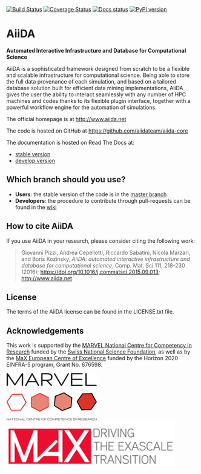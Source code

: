 [![Build Status](https://travis-ci.org/aiidateam/aiida-core.svg?branch=develop)](https://travis-ci.org/aiidateam/aiida-core)
[![Coverage Status](https://coveralls.io/repos/github/aiidateam/aiida-core/badge.svg?branch=develop)](https://coveralls.io/github/aiidateam/aiida-core?branch=develop)
[![Docs status](https://readthedocs.org/projects/aiida-core/badge)](http://aiida-core.readthedocs.io/)
[![PyPI version](https://badge.fury.io/py/aiida-core.svg)](https://badge.fury.io/py/aiida-core)


AiiDA
=====

**Automated Interactive Infrastructure and Database for Computational
Science**

AiiDA is a sophisticated framework designed from scratch to be a
flexible and scalable infrastructure for computational science. Being
able to store the full data provenance of each simulation, and based on
a tailored database solution built for efficient data mining
implementations, AiiDA gives the user the ability to interact seamlessly
with any number of HPC machines and codes thanks to its flexible plugin
interface, together with a powerful workflow engine for the automation
of simulations.

The official homepage is at <http://www.aiida.net>

The code is hosted on GitHub at
<https://github.com/aiidateam/aiida-core>

The documentation is hosted on Read The Docs at:

-   [stable version](http://aiida-core.readthedocs.io/en/stable)
-   [develop version](http://aiida-core.readthedocs.io/en/latest)

Which branch should you use?
----------------------------

-   **Users**: the stable version of the code is in the [master
    branch](https://github.com/aiidateam/aiida-core/tree/master)
-   **Developers**: the procedure to contribute through pull-requests
    can be found in the
    [wiki](https://github.com/aiidateam/aiida-core/wiki/Contributing-guide-and-branch-descriptions)

How to cite AiiDA
-----------------

If you use AiiDA in your research, please consider citing the following
work:

> Giovanni Pizzi, Andrea Cepellotti, Riccardo Sabatini, Nicola Marzari,
> and Boris Kozinsky, *AiiDA: automated interactive infrastructure and
> database for computational science*, Comp. Mat. Sci 111, 218-230
> (2016); <https://doi.org/10.1016/j.commatsci.2015.09.013>;
> <http://www.aiida.net>.

License
-------

The terms of the AiiDA license can be found in the LICENSE.txt file.

Acknowledgements
----------------

This work is supported by the [MARVEL National Centre for Competency in
Research](<http://nccr-marvel.ch>) funded by the [Swiss National
Science Foundation](<http://www.snf.ch/en>), as well as by the [MaX
European Centre of Excellence](<http://www.max-centre.eu/>) funded by
the Horizon 2020 EINFRA-5 program, Grant No. 676598.

![MARVEL](docs/source/images/MARVEL.png)
![MaX](docs/source/images/MaX.png)
